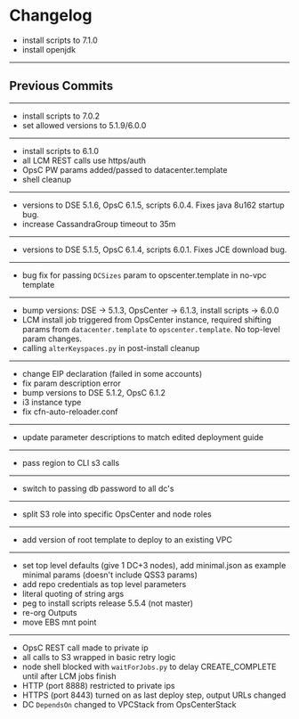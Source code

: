 # Changelog

- install scripts to 7.1.0
- install openjdk

---
## Previous Commits
---
- install scripts to 7.0.2
- set allowed versions to 5.1.9/6.0.0
---
- install scripts to 6.1.0
- all LCM REST calls use https/auth
- OpsC PW params added/passed to datacenter.template
- shell cleanup
---
- versions to DSE 5.1.6, OpsC 6.1.5, scripts 6.0.4. Fixes java 8u162 startup bug.
- increase CassandraGroup timeout to 35m
---
- versions to DSE 5.1.5, OpsC 6.1.4, scripts 6.0.1. Fixes JCE download bug.
---
- bug fix for passing `DCSizes` param to opscenter.template in no-vpc template
---
- bump versions: DSE -> 5.1.3, OpsCenter -> 6.1.3, install scripts -> 6.0.0
- LCM install job triggered from OpsCenter instance, required shifting params
from `datacenter.template` to `opscenter.template`. No top-level param changes.
- calling `alterKeyspaces.py` in post-install cleanup
---
- change EIP declaration (failed in some accounts)
- fix param description error
- bump versions to DSE 5.1.2, OpsC 6.1.2
- i3 instance type
- fix cfn-auto-reloader.conf
---
- update parameter descriptions to match edited deployment guide
---
- pass region to CLI s3 calls
---
- switch to passing db password to all dc's
---
- split S3 role into specific OpsCenter and node roles
---
- add version of root template to deploy to an existing VPC
---
- set top level defaults (give 1 DC+3 nodes), add minimal.json as example minimal params
(doesn't include QSS3 params)
- add repo credentials as top level parameters
- literal quoting of string args
- peg to install scripts release 5.5.4 (not master)
- re-org Outputs
- move EBS mnt point
---
- OpsC REST call made to private ip
- all calls to S3 wrapped in basic retry logic
- node shell blocked with `waitForJobs.py` to delay CREATE_COMPLETE until after LCM jobs finish
- HTTP (port 8888) restricted to private ips
- HTTPS (port 8443) turned on as last deploy step, output URLs changed
- DC `DependsOn` changed to VPCStack from OpsCenterStack
